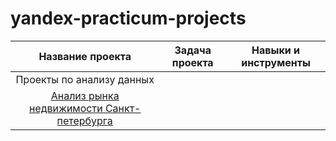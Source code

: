 # yandex-practicum-projects

| Название проекта                                                    | Задача проекта                                                                    | Навыки и инструменты            |
|:-------------------------------------------------------------------:|:---------------------------------------------------------------------------------:|:-------------------------------:|
|    Проекты по анализу данных         |
|[Анализ рынка недвижимости Санкт-петербурга](https://clck.ru/39TJDK)  |
